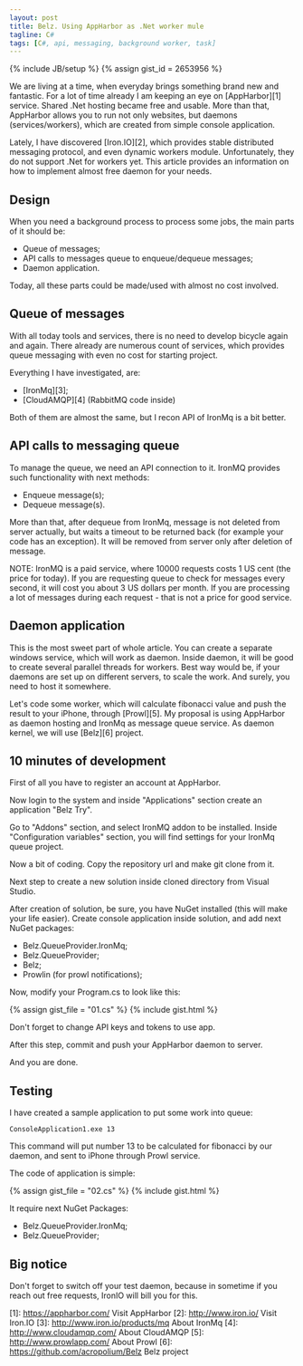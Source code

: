 ```yaml
--- 
layout: post
title: Belz. Using AppHarbor as .Net worker mule
tagline: C#
tags: [C#, api, messaging, background worker, task]
---
```

{% include JB/setup %}
{% assign gist_id = 2653956 %}

We are living at a time, when everyday brings something brand new and fantastic. For a lot of time already I am keeping an eye on [AppHarbor][1] service. Shared .Net hosting became free and usable. More than that, AppHarbor allows you to run not only websites, but daemons (services/workers), which are created from simple console application.

Lately, I have discovered [Iron.IO][2], which provides stable distributed messaging protocol, and even dynamic workers module. Unfortunately, they do not support .Net for workers yet. This article provides an information on how to implement almost free daemon for your needs.

## Design

When you need a background process to process some jobs, the main parts of it should be:

* Queue of messages;
* API calls to messages queue to enqueue/dequeue messages;
* Daemon application.

Today, all these parts could be made/used with almost no cost involved.

## Queue of messages

With all today tools and services, there is no need to develop bicycle again and again. There already are numerous count of services, which provides queue messaging with even no cost for starting project.

Everything I have investigated, are:

* [IronMq][3];
* [CloudAMQP][4] (RabbitMQ code inside)

Both of them are almost the same, but I recon API of IronMq is a bit better.

## API calls to messaging queue

To manage the queue, we need an API connection to it. IronMQ provides such functionality with next methods:

* Enqueue message(s);
* Dequeue message(s).

More than that, after dequeue from IronMq, message is not deleted from server actually, but waits a timeout to be returned back (for example your code has an exception). It will be removed from server only after deletion of message.

NOTE: IronMQ is a paid service, where 10000 requests costs 1 US cent (the price for today). If you are requesting queue to check for messages every second, it will cost you about 3 US dollars per month. If you are processing a lot of messages during each request - that is not a price for good service.

## Daemon application

This is the most sweet part of whole article. You can create a separate windows service, which will work as daemon. Inside daemon, it will be good to create several parallel threads for workers. Best way would be, if your daemons are set up on different servers, to scale the work. And surely, you need to host it somewhere.

Let's code some worker, which will calculate fibonacci value and push the result to your iPhone, through [Prowl][5]. My proposal is using AppHarbor as daemon hosting and IronMq as message queue service. As daemon kernel, we will use [Belz][6] project.

## 10 minutes of development

First of all you have to register an account at AppHarbor.

Now login to the system and inside "Applications" section create an application "Belz Try".

Go to "Addons" section, and select IronMQ addon to be installed. Inside "Configuration variables" section, you will find settings for your IronMq queue project.

Now a bit of coding. Copy the repository url and make git clone from it.

Next step to create a new solution inside cloned directory from Visual Studio.

After creation of solution, be sure, you have NuGet installed (this will make your life easier). Create console application inside solution, and add next NuGet packages:

* Belz.QueueProvider.IronMq;
* Belz.QueueProvider;
* Belz;
* Prowlin (for prowl notifications);

Now, modify your Program.cs to look like this:

{% assign gist_file = "01.cs" %}
{% include gist.html %}

Don't forget to change API keys and tokens to use app.

After this step, commit and push your AppHarbor daemon to server.

And you are done.

## Testing

I have created a sample application to put some work into queue:

`ConsoleApplication1.exe 13`

This command will put number 13 to be calculated for fibonacci by our daemon, and sent to iPhone through Prowl service.

The code of application is simple:

{% assign gist_file = "02.cs" %}
{% include gist.html %}

It require next NuGet Packages:

* Belz.QueueProvider.IronMq;
* Belz.QueueProvider;

## Big notice

Don't forget to switch off your test daemon, because in sometime if you reach out free requests, IronIO will bill you for this.

[1]: https://appharbor.com/  Visit AppHarbor
[2]: http://www.iron.io/  Visit Iron.IO
[3]: http://www.iron.io/products/mq  About IronMq
[4]: http://www.cloudamqp.com/  About CloudAMQP
[5]: http://www.prowlapp.com/  About Prowl
[6]: https://github.com/acropolium/Belz  Belz project
